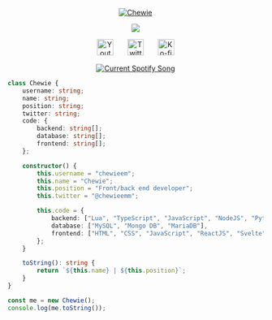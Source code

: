 <!-- BANNER -->
<p align="center">
  <a href="https://github.com/chewieem">
    <img src="https://i.pinimg.com/736x/f2/fb/df/f2fbdf2f24b519b78b95db400f51975e.jpg" alt="Chewie" /></a>
</p>

<!-- PROFILE GIF -->
<p align="center">
  <a href="https://github.com/chewieem/chewie">
    <img src="https://readme-typing-svg.demolab.com/?lines=Chewie;Welcome+to+my+profile!;Front%2Fback+end+developer&font=Fira%20Code&center=true&width=440&height=45&color=2284F7&vCenter=true&pause=1000&size=22" /></a>
</p>


<!-- SOCIAL ICONS -->
<p align="center">
  <a href="https://www.youtube.com/@chewiemm"><img width="32px" alt="Youtube" title="Youtube" src="https://i.imgur.com/10SJUfU.png"/></a>
  &#8287;&#8287;&#8287;&#8287;&#8287;
  <a href="https://x.com/chewieemm"><img width="32px" alt="Twitter" title="Twitter" src="https://i.imgur.com/TaKMlzZ.png"/></a>
  &#8287;&#8287;&#8287;&#8287;&#8287;
  <a href="https://ko-fi.com/jlawrence"><img width="32px" alt="Ko-fi" title="Buy me a coffee" src="https://i.imgur.com/vC6gVJn.png"/></a>
</p>

<!-- SPOTIFY -->
<p align="center">
  <a href="https://chewieem.pythonanywhere.com/link">
    <img
      src="https://chewieem.pythonanywhere.com?scan=true&eq_color=2284F7&theme=dark"
      alt="Current Spotify Song"
    />
  </a>
</p>


<!-- INTRODUCING SECTIONS -->
```typescript
class Chewie {
    username: string;
    name: string;
    position: string;
    twitter: string;
    code: {
        backend: string[];
        database: string[];
        frontend: string[];
    };

    constructor() {
        this.username = "chewieem";
        this.name = "Chewie";
        this.position = "Front/back end developer";
        this.twitter = "@chewieemm";

        this.code = {
            backend: ["Lua", "TypeScript", "JavaScript", "NodeJS", "Python", "C#"],
            database: ["MySQL", "Mongo DB", "MariaDB"],
            frontend: ["HTML", "CSS", "JavaScript", "ReactJS", "Svelte", "Vue", "Bootstrap", "TailwindCSS"],
        };
    }

    toString(): string {
        return `${this.name} | ${this.position}`;
    }
}

const me = new Chewie();
console.log(me.toString());



```


